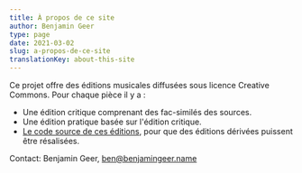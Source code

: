 ```yaml
---
title: À propos de ce site
author: Benjamin Geer
type: page
date: 2021-03-02
slug: a-propos-de-ce-site
translationKey: about-this-site
---
```


Ce projet offre des éditions musicales diffusées sous licence
Creative Commons. Pour chaque pièce il y a :

- Une édition critique comprenant des fac-similés des sources.
- Une édition pratique basée sur l'édition critique.
- [Le code source de ces éditions](https://github.com/benjamingeer/Tondauer/), pour que des
  éditions dérivées puissent être résalisées.

Contact: Benjamin Geer, [ben@benjamingeer.name](mailto:ben@benjamingeer.name)
